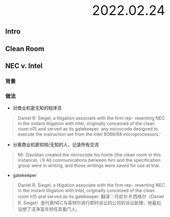 <div style="text-align:right; font-size:3em;">2022.02.24</div>

## Intro

## Clean Room

## NEC v. Intel

### 背景

### 做法

* 对商业机密无知的程序员
> Daniel R. Siegel, a litigation associate with the firm rep-
> resenting NEC in the instant litigation with Intel, originally conceived
> of the clean room n15 and served as its gatekeeper.
> any microcode designed to execute the instruction set from the Intel
> 8086/88 microprocessors.'
* 分离商业机密知晓/无知的人，记录所有交流
> Mr. Davidian created the microcode
 his home (the clean room in this instance). i 9 All communications
> between him and the specification group were in writing, and those
> writings were saved for use at trial.
* gatekeeper
> Daniel R. Siegel, a litigation associate with the firm rep-
> resenting NEC in the instant litigation with Intel, originally conceived
> of the clean room n15 and served as its gatekeeper.
> 翻译：丹尼尔·R·西格尔（Daniel R. Siegel）是代表NEC与英特尔进行即时诉讼的公司的诉讼助理，他最初设想了洁净室并担任其看门人。
